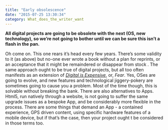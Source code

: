 ```yaml
---
title: "Early obsolescence"
date: "2015-07-25 13:30:34"
category: What_does_the_writer_want
---
```


**All digital projects are going to be obsolete with the next (OS, new
technology), so we’re not going to bother until we can be sure this
isn’t a flash in the pan.**

Oh come on. This one rears it’s head every few years. There’s some
validity to it (as above) but no-one ever wrote a book without a plan
for reprints, or an acceptance that it might be remaindered or disappear
from stock . The same approach ought to be true of digital projects, but
all too often manifests as an extension of *[Digital is Expensive](/What_does_the_writer_want/Expensive.html)*, or,
*Fear*. Yes, OSes are going to evolve, and new features and
technological jiggery-pokery are sometimes going to cause you a problem.
Most of the time though, this is solvable without breaking the bank.
There are also alternatives to Apps. Html5, run natively through a
website, is not going to suffer the same upgrade issues as a bespoke
App, and be considerably more flexible in the process. There are some
things that demand an App - a contained experience, GPS driven content,
using specific hardware features of a mobile device, but if that’s the
case, then your project ought t be considered in those terms too.
